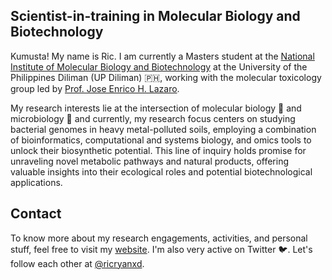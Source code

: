 Scientist-in-training in Molecular Biology and Biotechnology
---
Kumusta! My name is Ric. I am currently a Masters student at the [National Institute of Molecular Biology and Biotechnology](https://nimbb.upd.edu.ph/) at the University of the Philippines Diliman (UP Diliman) 🇵🇭, working with the molecular toxicology group led by [Prof. Jose Enrico H. Lazaro](https://nimbb.upd.edu.ph/faculty/jhlazaro/).

My research interests lie at the intersection of molecular biology 🧬 and microbiology 🦠 and currently, my research focus centers on studying bacterial genomes in heavy metal-polluted soils, employing a combination of bioinformatics, computational and systems biology, and omics tools to unlock their biosynthetic potential. This line of inquiry holds promise for unraveling novel metabolic pathways and natural products, offering valuable insights into their ecological roles and potential biotechnological applications.

Contact
----
To know more about my research engagements, activities, and personal stuff, feel free to visit my [website](https://rhregalado.github.io/).
I'm also very active on Twitter 🐦. Let's follow each other at [@ricryanxd](https://twitter.com/ricryanxd).
